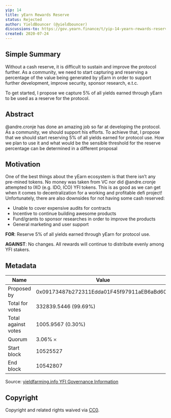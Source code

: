 ```yaml
---
yip: 14
title: yEarn Rewards Reserve
status: Rejected
author: YieldBouncer (@yieldbouncer)
discussions-to: https://gov.yearn.finance/t/yip-14-yearn-rewards-reserve/136
created: 2020-07-24
---
```


## Simple Summary

Without a cash reserve, it is difficult to sustain and improve the protocol further. As a community, we need to start capturing and reserving a percentage of the value being generated by yEarn in order to support further development, improve security, sponsor research, e.t.c.

To get started, I propose we capture 5% of all yields earned through yEarn to be used as a reserve for the protocol.

## Abstract

@andre.cronje has done an amazing job so far at developing the protocol. As a community, we should support his efforts. To achieve that, I propose that we should start reserving 5% of all yields earned for protocol use. How we plan to use it and what would be the sensible threshold for the reserve percentage can be determined in a different proposal

## Motivation

One of the best things about the yEarn ecosystem is that there isn’t any pre-mined tokens. No money was taken from VC nor did @andre.cronje attempted to IXO (e.g. IDO, ICO) YFI tokens. This is as good as we can get when it comes to decentralization for a working and profitable defi project! Unfortunately, there are also downsides for not having some cash reserved:

- Unable to cover expensive audits for contracts
- Incentive to continue building awesome products
- Fund/grants to sponsor researches in order to improve the products
- General marketing and user support

**FOR**: Reserve 5% of all yields earned through yEarn for protocol use.

**AGAINST**: No changes. All rewards will continue to distribute evenly among YFI stakers.

## Metadata

| Name                | Value                                      |
| ------------------- | ------------------------------------------ |
| Proposed by         | 0x09173487b272311Edda01F45f97911aEB6aBd602 |
| Total for votes     | 332839.5446 (99.69%)                       |
| Total against votes | 1005.9567 (0.30%)                          |
| Quorum              | 3.06% 𐄂                                    |
| Start block         | 10525527                                   |
| End block           | 10542807                                   |

Source: [yieldfarming.info YFI Governance Information](https://yieldfarming.info/yearn/vote/)

## Copyright

Copyright and related rights waived via [CC0](https://creativecommons.org/publicdomain/zero/1.0/).
